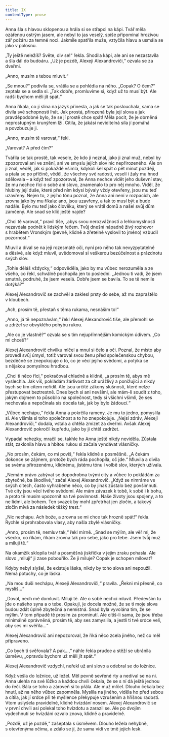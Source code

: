 ```yaml
---
title: IX
contentType: prose
---
```


Anna šla s hlavou sklopenou a hrála si se střapci na kápi. Tvář měla ozářenou ostrým jasem, ale nebyl to jas veselý, spíše připomínal hrozivou zář požáru za temné noci. Jakmile spatřila muže, vztyčila hlavu a usmála se jako v polosnu.

„Ty ještě neležíš? Světe, div se!“ řekla. Shodila kápi, ale ani se nezastavila a šla dál do budoáru. „Už je pozdě, Alexeji Alexandroviči,“ ozvala se za dveřmi.

„Anno, musím s tebou mluvit.“

„Se mnou?“ podivila se, vrátila se a pohlédla na něho. „Copak? O čem?“ zeptala se a sedla si. „Tak dobře, promluvíme si, když už to musí být. Ale radši bychom měli jít spát.“

Anna říkala, co jí slina na jazyk přinesla, a jak se tak poslouchala, sama se divila své schopnosti lhát. Jak prostá, přirozená byla její slova a jak pravděpodobné bylo, že se jí prostě chce spát! Měla pocit, že je obrněná neprostupným krunýřem lži. Cítila, že jakási neviditelná síla jí pomáhá a povzbuzuje ji.

„Anno, musím tě varovat,“ řekl.

„Varovat? A před čím?“

Tvářila se tak prostě, tak vesele, že kdo ji neznal, jako ji znal muž, nebyl by zpozoroval ani ve znění, ani ve smyslu jejích slov nic nepřirozeného. Ale on ji znal, věděl, jak si pokaždé všimla, kdykoli šel spát o pět minut později, a ptala se po příčině, věděl, že všechny své radosti, veselí i žaly mu hned sdělovala – a když teď zpozoroval, že Anna nechce vidět jeho duševní stav, že mu nechce říci o sobě ani slovo, znamenalo to pro něj mnoho. Viděl, že hlubiny její duše, které před ním kdysi bývaly vždy otevřeny, jsou mu teď uzavřeny. Nejen to, z jejího tónu poznal, že Anna ani není v rozpacích, ale zrovna jako by mu říkala: ano, jsou uzavřeny, a tak to musí být a bude nadále. Bylo mu teď jako člověku, který se vrátil domů a našel svůj dům zamčený. Ale snad se klíč ještě najde?

„Chci tě varovat,“ pravil tiše, „abys svou nerozvážností a lehkomyslností nezavdala podnět k lidským řečem. Tvůj dnešní nápadně živý rozhovor s hrabětem Vronským (pevně, klidně a zřetelně vyslovil to jméno) vzbudil pozornost.“

Mluvil a díval se na její rozesmáté oči, nyní pro něho tak nevyzpytatelné a děsivé, ale když mluvil, uvědomoval si veškerou bezúčelnost a prázdnotu svých slov.

„Tohle děláš vždycky,“ odpověděla, jako by mu vůbec nerozuměla a ze všeho, co řekl, schválně pochopila jen to poslední. „Jednou ti vadí, že jsem smutná, podruhé, že jsem veselá. Dobře jsem se bavila. To se tě nemile dotýká?“

Alexej Alexandrovič se zachvěl a zaklesl prsty do sebe, až mu zapraštělo v kloubech.

„Ach, prosím tě, přestaň s těma rukama, nesnáším to!“

„Anno, já tě nepoznávám,“ řekl Alexej Alexandrovič tiše, ale přemohl se a zdržel se obvyklého pohybu rukou.

„Ale co je vlastně?“ ozvala se s tím nejupřímnějším komickým údivem. „Co mi chceš?“

Alexej Alexandrovič chvilku mlčel a mnul si čelo a oči. Poznal, že místo aby provedl svůj úmysl, totiž varoval svou ženu před společenskou chybou, bezděčně se znepokojuje o to, co je věcí jejího svědomí, a potýká se s nějakou pomyslnou hradbou.

„Chci ti něco říci,“ pokračoval chladně a klidně, „a prosím tě, abys mě vyslechla. Jak víš, pokládám žárlivost za cit urážlivý a ponižující a nikdy bych se tím citem neřídil. Ale jsou určité zákony slušnosti, které nelze přestupovat beztrestně. Dnes bych si ani nevšiml, ale mám-li soudit z toho, jakým dojmem to působilo na společnost, tedy si všichni všimli, že ses nechovala a nepočínala sis docela tak, jak by bylo žádoucí.“

„Vůbec nechápu,“ řekla Anna a pokrčila rameny. Je mu to jedno, pomyslila si. Ale všimla si toho společnost a to ho znepokojuje. „Nejsi zdráv, Alexeji Alexandroviči,“ dodala, vstala a chtěla zmizet za dveřmi. Avšak Alexej Alexandrovič pokročil kupředu, jako by ji chtěl zadržet.

Vypadal nehezky, mračil se, takhle ho Anna ještě nikdy neviděla. Zůstala stát, zaklonila hlavu a hbitou rukou si začala vyndávat vlásničky.

„No prosím, čekám, co mi povíš,“ řekla klidně a posměšně. „A čekám dokonce se zájmem, protože bych ráda pochopila, oč jde.“ Mluvila a divila se svému přirozenému, klidnému, jistému tónu i volbě slov, kterých užívala.

„Nemám právo zabývat se dopodrobna tvými city a vůbec to pokládám za zbytečné, ba škodlivé,“ začal Alexej Alexandrovič. „Když se nimráme ve svých citech, často vyhrabeme něco, co by jinak zůstalo bez povšimnutí. Tvé city jsou věcí tvého svědomí. Ale mám závazek k tobě, k sobě i k bohu, a proto tě musím upozornit na tvé povinnosti. Naše životy jsou spojeny, a to ne lidmi, ale bohem. Ten svazek by mohl zpřetrhat jen zločin, a takový zločin mívá za následek těžký trest.“

„Nic nechápu. Ach bože, a zrovna se mi chce tak hrozně spát!“ řekla. Rychle si prohrabovala vlasy, aby našla zbylé vlásničky.

„Anno, prosím tě, nemluv tak,“ řekl mírně. „Snad se mýlím, ale věř mi, že všecko, co říkám, říkám zrovna tak pro sebe, jako pro tebe. Jsem tvůj muž a miluji tě.“

Na okamžik sklopila tvář a posměšná jiskřička v jejím zraku pohasla. Ale slovo „miluji“ ji zase pobouřilo. Že ji miluje? Copak je schopen milovat?

Kdyby nebyl slyšel, že existuje láska, nikdy by toho slova ani nepoužil. Nemá potuchy, co je láska.

„Na mou duši nechápu, Alexeji Alexandroviči,“ pravila. „Řekni mi přesně, co myslíš…“

„Dovol, nech mě domluvit. Miluji tě. Ale o sobě nechci mluvit. Především tu jde o našeho syna a o tebe. Opakuji, je docela možné, že se ti moje slova budou zdát úplně zbytečná a nemístná. Snad byla vyvolána tím, že se mýlím. V tom případě tě prosím za prominutí. Ale cítíš-li sama, že jsou třeba minimálně oprávněná, prosím tě, aby ses zamyslila, a jestli ti tvé srdce velí, aby ses mi svěřila…“

Alexej Alexandrovič ani nepozoroval, že říká něco zcela jiného, než co měl připraveno.

„Co bych ti svěřovala? A pak…,“ náhle řekla prudce a stěží se ubránila úsměvu, „opravdu bychom už měli jít spát.“

Alexej Alexandrovič vzdychl, neřekl už ani slovo a odebral se do ložnice.

Když vešla do ložnice, už ležel. Měl pevně sevřené rty a nedíval se na ni. Anna ulehla na své lůžko a každou chvíli čekala, že se s ní dá ještě jednou do řeči. Bála se toho a zároveň si to přála. Ale muž mlčel. Dlouho čekala bez hnutí, až na něho vůbec zapomněla. Myslila na jiného, viděla ho před sebou a cítila, jak jí srdce při té myšlence překypuje vzrušením a hříšnou radostí. Vtom uslyšela pravidelné, klidné hvízdání nosem. Alexej Alexandrovič se v první chvíli asi polekal toho hvízdotu a zarazil se. Ale po dvojím vydechnutí se hvízdání ozvalo znova, klidně a pravidelně.

„Pozdě, už je pozdě,“ zašeptala s úsměvem. Dlouho ležela nehybně, s otevřenýma očima, a zdálo se jí, že sama vidí ve tmě jejich lesk.
